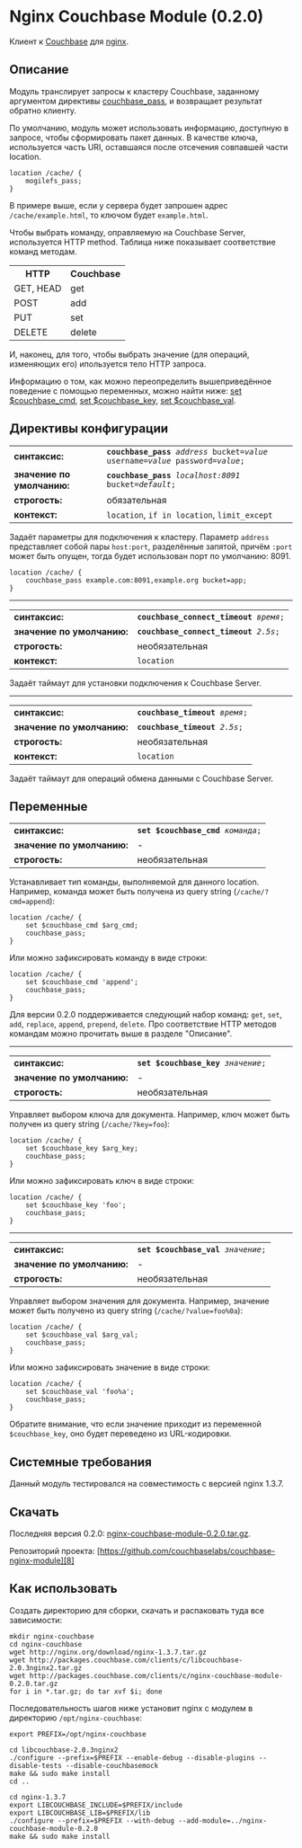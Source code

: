 # Nginx Couchbase Module (0.2.0)

Клиент к [Couchbase][1] для [nginx][2].

## Описание

Модуль транслирует запросы к кластеру Couchbase, заданному аргументом
директивы [couchbase_pass][3], и возвращает результат обратно клиенту.

По умолчанию, модуль может использовать информацию, доступную в
запросе, чтобы сформировать пакет данных. В качестве ключа,
используется часть URI, оставшаяся после отсечения совпавшей части
location.

    location /cache/ {
        mogilefs_pass;
    }

В примере выше, если у сервера будет запрошен адрес
`/cache/example.html`, то ключом будет `example.html`.

Чтобы выбрать команду, оправляемую на Couchbase Server, используется
HTTP method. Таблица ниже показывает соответствие команд методам.

<table>
  <tr><th>HTTP</th><th>Couchbase</th></tr>
  <tr><td>GET, HEAD</td><td>get</td></tr>
  <tr><td>POST</td><td>add</td></tr>
  <tr><td>PUT</td><td>set</td></tr>
  <tr><td>DELETE</td><td>delete</td></tr>
</table>

И, наконец, для того, чтобы выбрать значение (для операций, изменяющих
его) ипользуется тело HTTP запроса.

Информацию о том, как можно переопределить вышеприведённое поведение с
помощью переменных, можно найти ниже: [set $couchbase_cmd][4], [set
$couchbase_key][5], [set $couchbase_val][6].

## Директивы конфигурации

<a name="couchbase_pass"></a>
<table>
  <tr>
    <td><strong>синтаксис:</strong></td>
    <td><code><strong>couchbase_pass</strong> <i>address</i> bucket=<i>value</i> username=<i>value</i> password=<i>value</i>;</code></td>
  </tr>
  <tr>
    <td><strong>значение по умолчанию:</strong></td>
    <td><code><strong>couchbase_pass</strong> <i>localhost:8091</i> bucket=<i>default</i>;</code></td>
  </tr>
  <tr>
    <td><strong>строгость:</strong></td>
    <td>обязательная</td>
  </tr>
  <tr>
    <td><strong>контекст:</strong></td>
    <td><code>location</code>, <code>if in location</code>, <code>limit_except</code></td>
  </tr>
</table>

Задаёт параметры для подключения к кластеру. Параметр `address`
представляет собой пары `host:port`, разделённые запятой, причём
`:port` может быть опущен, тогда будет использован порт по умолчанию:
8091.

    location /cache/ {
        couchbase_pass example.com:8091,example.org bucket=app;
    }

* * *

<a name="couchbase_connect_timeout"></a>
<table>
  <tr>
    <td><strong>синтаксис:</strong></td>
    <td><code><strong>couchbase_connect_timeout</strong> <i>время</i>;</code></td>
  </tr>
  <tr>
    <td><strong>значение по умолчанию:</strong></td>
    <td><code><strong>couchbase_connect_timeout</strong> <i>2.5s</i>;</code></td>
  </tr>
  <tr>
    <td><strong>строгость:</strong></td>
    <td>необязательная</td>
  </tr>
  <tr>
    <td><strong>контекст:</strong></td>
    <td><code>location</code></td>
  </tr>
</table>

Задаёт таймаут для установки подключения к Couchbase Server.

* * *

<a name="couchbase_timeout"></a>
<table>
  <tr>
    <td><strong>синтаксис:</strong></td>
    <td><code><strong>couchbase_timeout</strong> <i>время</i>;</code></td>
  </tr>
  <tr>
    <td><strong>значение по умолчанию:</strong></td>
    <td><code><strong>couchbase_timeout</strong> <i>2.5s</i>;</code></td>
  </tr>
  <tr>
    <td><strong>строгость:</strong></td>
    <td>необязательная</td>
  </tr>
  <tr>
    <td><strong>контекст:</strong></td>
    <td><code>location</code></td>
  </tr>
</table>

Задаёт таймаут для операций обмена данными с Couchbase Server.

## Переменные

<a name="set-couchbase_cmd"></a>
<table>
  <tr>
    <td><strong>синтаксис:</strong></td>
    <td><code><strong>set $couchbase_cmd</strong> <i>команда</i>;</code></td>
  </tr>
  <tr>
    <td><strong>значение по умолчанию:</strong></td>
    <td>-</td>
  </tr>
  <tr>
    <td><strong>строгость:</strong></td>
    <td>необязательная</td>
  </tr>
</table>

Устанавливает тип команды, выполняемой для данного location. Например,
команда может быть получена из query string (`/cache/?cmd=append`):

    location /cache/ {
        set $couchbase_cmd $arg_cmd;
        couchbase_pass;
    }

Или можно зафиксировать команду в виде строки:

    location /cache/ {
        set $couchbase_cmd 'append';
        couchbase_pass;
    }

Для версии 0.2.0 поддерживается следующий набор команд: `get`, `set`,
`add`, `replace`, `append`, `prepend`, `delete`. Про соответствие HTTP
методов командам можно прочитать выше в разделе "Описание".

* * *

<a name="set-couchbase_key"></a>
<table>
  <tr>
    <td><strong>синтаксис:</strong></td>
    <td><code><strong>set $couchbase_key</strong> <i>значение</i>;</code></td>
  </tr>
  <tr>
    <td><strong>значение по умолчанию:</strong></td>
    <td>-</td>
  </tr>
  <tr>
    <td><strong>строгость:</strong></td>
    <td>необязательная</td>
  </tr>
</table>

Управляет выбором ключа для документа. Например, ключ может быть
получен из query string (`/cache/?key=foo`):

    location /cache/ {
        set $couchbase_key $arg_key;
        couchbase_pass;
    }

Или можно зафиксировать ключ в виде строки:

    location /cache/ {
        set $couchbase_key 'foo';
        couchbase_pass;
    }

* * *

<a name="set-couchbase_val"></a>
<table>
  <tr>
    <td><strong>синтаксис:</strong></td>
    <td><code><strong>set $couchbase_val</strong> <i>значение</i>;</code></td>
  </tr>
  <tr>
    <td><strong>значение по умолчанию:</strong></td>
    <td>-</td>
  </tr>
  <tr>
    <td><strong>строгость:</strong></td>
    <td>необязательная</td>
  </tr>
</table>

Управляет выбором значения для документа. Например, значение может быть
получено из query string (`/cache/?value=foo%0a`):

    location /cache/ {
        set $couchbase_val $arg_val;
        couchbase_pass;
    }

Или можно зафиксировать значение в виде строки:

    location /cache/ {
        set $couchbase_val 'foo%a';
        couchbase_pass;
    }

Обратите внимание, что если значение приходит из переменной
`$couchbase_key`, оно будет переведено из URL-кодировки.

## Системные требования

Данный модуль тестировался на совместимость с версией nginx 1.3.7.

## Скачать

Последняя версия 0.2.0: [nginx-couchbase-module-0.2.0.tar.gz][7].

Репозиторий проекта: [https://github.com/couchbaselabs/couchbase-nginx-module][8]

## Как использовать

Создать директорию для сборки, скачать и распаковать туда все
зависимости:

    mkdir nginx-couchbase
    cd nginx-couchbase
    wget http://nginx.org/download/nginx-1.3.7.tar.gz
    wget http://packages.couchbase.com/clients/c/libcouchbase-2.0.3nginx2.tar.gz
    wget http://packages.couchbase.com/clients/c/nginx-couchbase-module-0.2.0.tar.gz
    for i in *.tar.gz; do tar xvf $i; done

Последовательность шагов ниже установит nginx с модулем в директорию
`/opt/nginx-couchbase`:

    export PREFIX=/opt/nginx-couchbase

    cd libcouchbase-2.0.3nginx2
    ./configure --prefix=$PREFIX --enable-debug --disable-plugins --disable-tests --disable-couchbasemock
    make && sudo make install
    cd ..

    cd nginx-1.3.7
    export LIBCOUCHBASE_INCLUDE=$PREFIX/include
    export LIBCOUCHBASE_LIB=$PREFIX/lib
    ./configure --prefix=$PREFIX --with-debug --add-module=../nginx-couchbase-module-0.2.0
    make && sudo make install


[1]: http://couchbase.com/download
[2]: http://www.nginx.ru/
[3]: #couchbase_pass
[4]: #set-couchbase_cmd
[5]: #set-couchbase_key
[6]: #set-couchbase_val
[7]: http://packages.couchbase.com/clients/c/nginx-couchbase-module-0.2.0.tar.gz
[8]: https://github.com/couchbaselabs/couchbase-nginx-module
